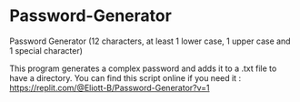 # Password-Generator
Password Generator (12 characters, at least 1 lower case, 1 upper case and 1 special character) 

This program generates a complex password and adds it to a .txt file to have a directory.
You can find this script online if you need it : 
https://replit.com/@Eliott-B/Password-Generator?v=1
